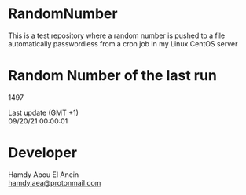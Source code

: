 # RandomNumber    
This is a test repository where a random number is pushed to a file automatically passwordless from a cron job in my Linux CentOS server    
# Random Number of the last run   
1497
      
Last update (GMT +1)    
09/20/21 00:00:01
# Developer    
Hamdy Abou El Anein   
hamdy.aea@protonmail.com
